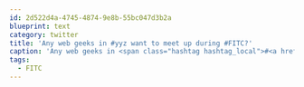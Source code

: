 ```yaml
---
id: 2d522d4a-4745-4874-9e8b-55bc047d3b2a
blueprint: text
category: twitter
title: 'Any web geeks in #yyz want to meet up during #FITC?'
caption: 'Any web geeks in <span class="hashtag hashtag_local">#<a href="http://tweettemp.darylchymko.ca/?tag=yyz">yyz</a> want to meet up during <span class="hashtag hashtag_local">#<a href="http://tweettemp.darylchymko.ca/?tag=fitc">FITC</a>?'
tags:
  - FITC
---
```


